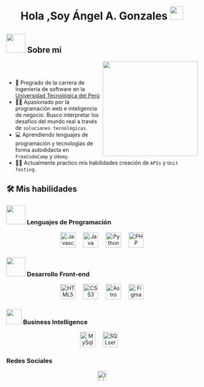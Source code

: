 <h1 align="center">Hola ,Soy Ángel A. Gonzales <img src="https://media.giphy.com/media/hvRJCLFzcasrR4ia7z/giphy.gif" width="35"></h1>

## <picture><img src = "https://github.com/7oSkaaa/7oSkaaa/blob/main/Images/about_me.gif?raw=true" width = 50px></picture> Sobre mi
<picture> <img align="right" src="https://github.com/7oSkaaa/7oSkaaa/blob/main/Images/Right_Side.gif?raw=true" width = 250px></picture>

<br><br>

- :school: Pregrado de la carrera de Ingeniería de software en la [Universidad Tecnológica del Perú](https://www.utp.edu.pe/cgt/facultad-de-ingenieria/ingenieria-de-software)
- :technologist: Apasionado por la programación web e inteligencia de negocio. Busco interpretar los desafios del mundo real a través de `soluciones tecnológicas`.
- :computer:  Aprendiendo lenguajes de programación y tecnologías de forma autodidacta en `FreeCodeCamp` y  `Udemy`.
- :student: Actualmente practico mis habilidades creación de `APIs` y `Unit Testing`.

## 🛠️ Mis habilidades

### <picture> <img src = "https://github.com/7oSkaaa/7oSkaaa/blob/main/Images/Programming_Languages.gif?raw=true" width = 50px>  </picture> Lenguajes de Programación
<div align="center">
 <img src="https://cdn.jsdelivr.net/gh/devicons/devicon@latest/icons/javascript/javascript-original.svg" height="40" alt="Javascript logo"/>
 <img width="12"/>
 <img src="https://cdn.jsdelivr.net/gh/devicons/devicon@latest/icons/java/java-original.svg" height="40" alt="Java logo"/>
 <img width="12"/>
 <img src="https://cdn.jsdelivr.net/gh/devicons/devicon@latest/icons/python/python-original.svg" height="40" alt="Python logo" />
 <img width="12"/>
 <img src="https://cdn.jsdelivr.net/gh/devicons/devicon@latest/icons/php/php-original.svg" height="40" alt="PHP logo"/>
</div>

### <picture> <img src = "https://github.com/7oSkaaa/7oSkaaa/blob/main/Images/Front_End.gif?raw=true" width = 50px>  </picture> Desarrollo Front-end
<div align="center">
 <img src="https://cdn.jsdelivr.net/gh/devicons/devicon@latest/icons/html5/html5-original.svg" height="40" alt="HTML5 logo"/>
 <img width="12"/>
 <img src="https://cdn.jsdelivr.net/gh/devicons/devicon@latest/icons/css3/css3-original.svg" height="40" alt="CSS3 logo"/>
 <img width="12"/>
 <img src="https://cdn.jsdelivr.net/gh/devicons/devicon@latest/icons/astro/astro-original.svg" height="40" alt="Astro logo"/>
 <img width="12"/>
 <img src="https://cdn.jsdelivr.net/gh/devicons/devicon@latest/icons/figma/figma-original.svg" height="40" alt="Figma logo"/>
</div>

### <picture> <img src="https://images.assetsdelivery.com/compings_v2/antonshaparenko/antonshaparenko2003/antonshaparenko200300218.jpg" width=40px> </picture> Business Intelligence
<div align="center">
  <img src="https://cdn.jsdelivr.net/gh/devicons/devicon@latest/icons/mysql/mysql-original.svg" height="40" alt="MySql logo"/>
  <img width="12"/>
  <img src="https://cdn.jsdelivr.net/gh/devicons/devicon@latest/icons/microsoftsqlserver/microsoftsqlserver-original.svg" height="40" alt="SQLserver logo"/>
  <img width="12"/>
</div>

### Redes Sociales
<div align="center">
  <a href="https://www.linkedin.com/in/%C3%A1ngel-%C3%A1lvaro-gonzales-088369342/">
   <img src="https://img.shields.io/static/v1?message=LinkedIn&logo=linkedin&label=&color=0077B5&logoColor=white&labelColor=&style=for-the-badge" height="25" alt="linkedin logo" /></a>
</div>

<!--
**RadiowaveDev/RadiowaveDev** is a ✨ _special_ ✨ repository because its `README.md` (this file) appears on your GitHub profile.

Here are some ideas to get you started:

- 🔭 I’m currently working on ...
- 🌱 I’m currently learning ...
- 👯 I’m looking to collaborate on ...
- 🤔 I’m looking for help with ...
- 💬 Ask me about ...
- 📫 How to reach me: ...
- 😄 Pronouns: ...
- ⚡ Fun fact: ...
-->
